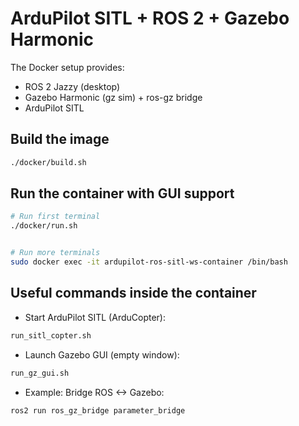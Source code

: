 # ArduPilot SITL + ROS 2 + Gazebo Harmonic

The Docker setup provides:

- ROS 2 Jazzy (desktop)
- Gazebo Harmonic (gz sim) + ros-gz bridge
- ArduPilot SITL

## Build the image

```sh
./docker/build.sh
```

## Run the container with GUI support

```sh
# Run first terminal
./docker/run.sh


# Run more terminals
sudo docker exec -it ardupilot-ros-sitl-ws-container /bin/bash
```

## Useful commands inside the container

- Start ArduPilot SITL (ArduCopter):

```sh
run_sitl_copter.sh
```

- Launch Gazebo GUI (empty window):

```sh
run_gz_gui.sh
```

- Example: Bridge ROS <-> Gazebo:

```sh
ros2 run ros_gz_bridge parameter_bridge
```
